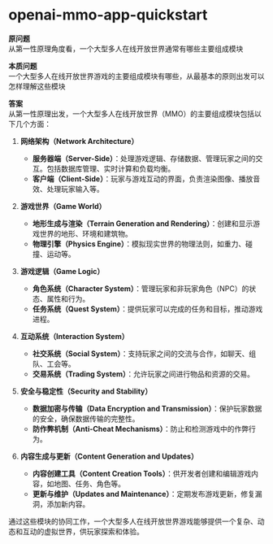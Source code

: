 # openai-mmo-app-quickstart
**原问题**  
从第一性原理角度看，一个大型多人在线开放世界通常有哪些主要组成模块

**本质问题**  
一个大型多人在线开放世界游戏的主要组成模块有哪些，从最基本的原则出发可以怎样理解这些模块

**答案**  
从第一性原理出发，一个大型多人在线开放世界（MMO）的主要组成模块包括以下几个方面：

1. **网络架构（Network Architecture）**
   - **服务器端（Server-Side）**：处理游戏逻辑、存储数据、管理玩家之间的交互。包括数据库管理、实时计算和负载均衡。
   - **客户端（Client-Side）**：玩家与游戏互动的界面，负责渲染图像、播放音效、处理玩家输入等。

2. **游戏世界（Game World）**
   - **地形生成与渲染（Terrain Generation and Rendering）**：创建和显示游戏世界的地形、环境和建筑物。
   - **物理引擎（Physics Engine）**：模拟现实世界的物理法则，如重力、碰撞、运动等。

3. **游戏逻辑（Game Logic）**
   - **角色系统（Character System）**：管理玩家和非玩家角色（NPC）的状态、属性和行为。
   - **任务系统（Quest System）**：提供玩家可以完成的任务和目标，推动游戏进程。

4. **互动系统（Interaction System）**
   - **社交系统（Social System）**：支持玩家之间的交流与合作，如聊天、组队、工会等。
   - **交易系统（Trading System）**：允许玩家之间进行物品和资源的交易。

5. **安全与稳定性（Security and Stability）**
   - **数据加密与传输（Data Encryption and Transmission）**：保护玩家数据的安全，确保数据传输的完整性。
   - **防作弊机制（Anti-Cheat Mechanisms）**：防止和检测游戏中的作弊行为。

6. **内容生成与更新（Content Generation and Updates）**
   - **内容创建工具（Content Creation Tools）**：供开发者创建和编辑游戏内容，如地图、任务、角色等。
   - **更新与维护（Updates and Maintenance）**：定期发布游戏更新，修复漏洞，添加新内容。

通过这些模块的协同工作，一个大型多人在线开放世界游戏能够提供一个复杂、动态和互动的虚拟世界，供玩家探索和体验。

